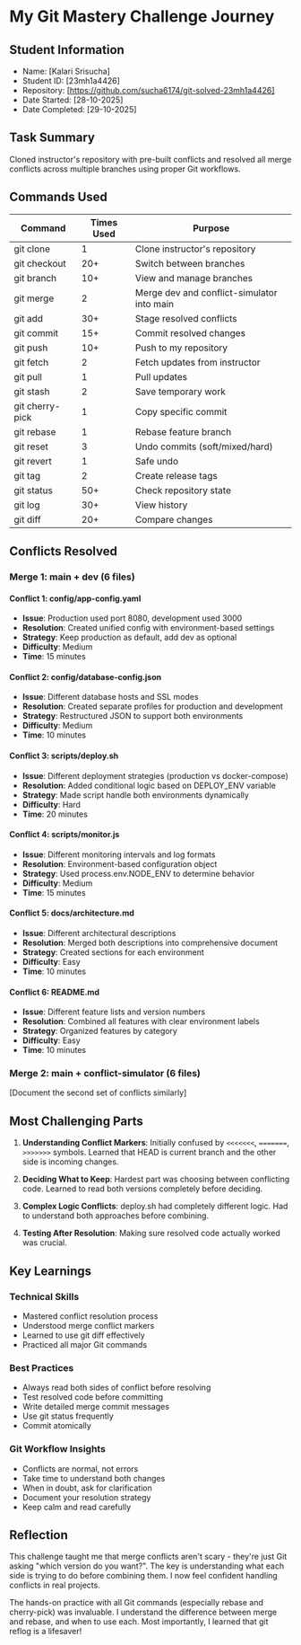 # My Git Mastery Challenge Journey

## Student Information
- Name: [Kalari Srisucha]
- Student ID: [23mh1a4426]
- Repository: [https://github.com/sucha6174/git-solved-23mh1a4426]
- Date Started: [28-10-2025]
- Date Completed: [29-10-2025]

## Task Summary
Cloned instructor's repository with pre-built conflicts and resolved all 
merge conflicts across multiple branches using proper Git workflows.

## Commands Used

| Command | Times Used | Purpose |
|---------|------------|----------|
| git clone | 1 | Clone instructor's repository |
| git checkout | 20+ | Switch between branches |
| git branch | 10+ | View and manage branches |
| git merge | 2 | Merge dev and conflict-simulator into main |
| git add | 30+ | Stage resolved conflicts |
| git commit | 15+ | Commit resolved changes |
| git push | 10+ | Push to my repository |
| git fetch | 2 | Fetch updates from instructor |
| git pull | 1 | Pull updates |
| git stash | 2 | Save temporary work |
| git cherry-pick | 1 | Copy specific commit |
| git rebase | 1 | Rebase feature branch |
| git reset | 3 | Undo commits (soft/mixed/hard) |
| git revert | 1 | Safe undo |
| git tag | 2 | Create release tags |
| git status | 50+ | Check repository state |
| git log | 30+ | View history |
| git diff | 20+ | Compare changes |

## Conflicts Resolved

### Merge 1: main + dev (6 files)

#### Conflict 1: config/app-config.yaml
- **Issue**: Production used port 8080, development used 3000
- **Resolution**: Created unified config with environment-based settings
- **Strategy**: Keep production as default, add dev as optional
- **Difficulty**: Medium
- **Time**: 15 minutes

#### Conflict 2: config/database-config.json
- **Issue**: Different database hosts and SSL modes
- **Resolution**: Created separate profiles for production and development
- **Strategy**: Restructured JSON to support both environments
- **Difficulty**: Medium
- **Time**: 10 minutes

#### Conflict 3: scripts/deploy.sh
- **Issue**: Different deployment strategies (production vs docker-compose)
- **Resolution**: Added conditional logic based on DEPLOY_ENV variable
- **Strategy**: Made script handle both environments dynamically
- **Difficulty**: Hard
- **Time**: 20 minutes

#### Conflict 4: scripts/monitor.js
- **Issue**: Different monitoring intervals and log formats
- **Resolution**: Environment-based configuration object
- **Strategy**: Used process.env.NODE_ENV to determine behavior
- **Difficulty**: Medium
- **Time**: 15 minutes

#### Conflict 5: docs/architecture.md
- **Issue**: Different architectural descriptions
- **Resolution**: Merged both descriptions into comprehensive document
- **Strategy**: Created sections for each environment
- **Difficulty**: Easy
- **Time**: 10 minutes

#### Conflict 6: README.md
- **Issue**: Different feature lists and version numbers
- **Resolution**: Combined all features with clear environment labels
- **Strategy**: Organized features by category
- **Difficulty**: Easy
- **Time**: 10 minutes

### Merge 2: main + conflict-simulator (6 files)

[Document the second set of conflicts similarly]

## Most Challenging Parts

1. **Understanding Conflict Markers**: Initially confused by `<<<<<<<`, `=======`, `>>>>>>>` symbols. Learned that HEAD is current branch and the other side is incoming changes.

2. **Deciding What to Keep**: Hardest part was choosing between conflicting code. Learned to read both versions completely before deciding.

3. **Complex Logic Conflicts**: deploy.sh had completely different logic. Had to understand both approaches before combining.

4. **Testing After Resolution**: Making sure resolved code actually worked was crucial.

## Key Learnings

### Technical Skills
- Mastered conflict resolution process
- Understood merge conflict markers
- Learned to use git diff effectively
- Practiced all major Git commands

### Best Practices
- Always read both sides of conflict before resolving
- Test resolved code before committing
- Write detailed merge commit messages
- Use git status frequently
- Commit atomically

### Git Workflow Insights
- Conflicts are normal, not errors
- Take time to understand both changes
- When in doubt, ask for clarification
- Document your resolution strategy
- Keep calm and read carefully

## Reflection
This challenge taught me that merge conflicts aren't scary - they're 
just Git asking "which version do you want?". The key is understanding 
what each side is trying to do before combining them. I now feel 
confident handling conflicts in real projects.

The hands-on practice with all Git commands (especially rebase and 
cherry-pick) was invaluable. I understand the difference between merge 
and rebase, and when to use each. Most importantly, I learned that 
git reflog is a lifesaver!
